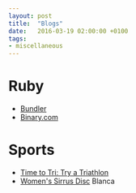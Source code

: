 ```yaml
---
layout: post
title:  "Blogs"
date:   2016-03-19 02:00:00 +0100
tags:
- miscellaneous
---
```


# Ruby
- [Bundler](https://bundler.io/blog/)
- [Binary.com](https://blog.binary.com/)

# Sports
- [Time to Tri: Try a Triathlon](https://www.mytimetotri.com)
- [Women's Sirrus Disc](https://www.specialized.com/es/en/womens-sirrus-disc/p/134280?color=239877-134280) Blanca
